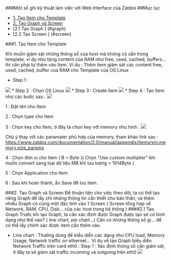 ###Một số ghi kỹ thuật làm việc với Web Interface của Zabbix
##Mục lục
  
*   [1. Tạo Item cho Template](#themitem)
*   [2. Tạo Graph và Screen ](#graphvascreen)
  *   [2.1 Tạo Graph ] (#graph)
  *   [2.2 Tạo Screen ] (#screen)


###1. Tạo Item cho Template

Khi muốn giám sát những thông số của host mà không có sẵn trong template, ví dụ như từng content của RAM như free, used, cached, buffers... thì cần phải tự thêm vào item. 
Ví dụ : Thêm item giảm sát các content free, used, cached, buffer của RAM cho Template của OS Linux 

* Step 1 : 
<img src="http://i.imgur.com/dI35OEL.png">
* Step 2 : Chọn OS Linux
<img src="http://i.imgur.com/J05Lc4e.png">
* Step 3 : Create Item
<img src="http://i.imgur.com/HZyb6RR.png">
* Step 4 : Tạo Item như các bước sau :
<img src="http://i.imgur.com/GxE42kk.png">

1 : Đặt tên cho Item

2 : Chọn type cho Item

3 : Chọn key cho Item, ở đây ta chọn key với memory như hình  :
  <img src="http://i.imgur.com/nYBlIOo.png">
  
  Chú ý thay <mode> với các paramater phù hợp của memory, tham khảo link sau : https://www.zabbix.com/documentation/2.0/manual/appendix/items/vm.memory.size_params
  
4 : Chọn đơn vị cho Item ( B = Byte )( Chọn "Use custom multiplier" khi muốn convert sang loại dữ liệu MB khi lưu lượng > 1014Byte )

5 : Chọn Application cho Item

6 : Sau khi hoàn thành, ấn Save để lưu item.



###2. Tạo Graph và Screen
<a name="graphvascreen"> </a> 
Để thuận tiện cho việc theo dõi, ta có thể tạo riêng Graph để lấy chỉ những thông tin cần thiết cho bản thân, và thêm nhiều Graph có cùng một đặc tính vào 1 Screen ( Screen tổng hợp về Network, RAM, CPU, Disk... của các host trong hệ thống )
####2.1 Tạo Graph 
<a name="graph"> </a>
Trước khi tạo Graph, ta cần xác định được Graph được tạo sẽ có hình dạng như thế nào? ( line chart, pie chart...) Cần có những thông số gì... để có thể lấy chính xác được item cần thêm vào.

  * Line chart : Thường dùng để biểu diễn các dạng như CPU load, Memory Usage, Network traffic on ethernet...
     Ví dụ về tạo Graph biểu diễn Network Traffic trên card eth0 :
      Step 1 : Xác định thông số cần giám sát, ở đây ta sẽ giám sát traffic incoming và outgoing trên eth0
      <img src="http://i.imgur.com/36Q09Rx.png">
  
